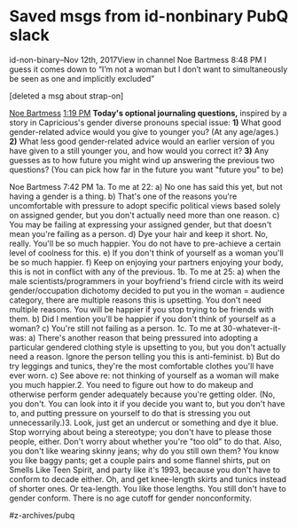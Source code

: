 # Saved msgs from id-nonbinary PubQ slack

id-non-binary–Nov 12th, 2017View in channel
Noe Bartmess 8:48 PM
I guess it comes down to “I’m not a woman but I don’t want to simultaneously be seen as one and implicitly excluded”



[deleted a msg about strap-on]

 [Noe Bartmess](https://app.slack.com/team/U3PEXQU9L)   [1:19 PM](https://pubq.slack.com/archives/C198EV41W/p1516396778000261) 
**Today's optional journaling questions,** inspired by a story in Capricious's gender diverse pronouns special issue: 
**1)** What good gender-related advice would you give to younger you? (At any age/ages.) 
**2)** What less good gender-related advice would an earlier version of you have given to a still younger you, and how would you correct it?
**3)** Any guesses as to how future you might wind up answering the previous two questions? (You can pick how far in the future you want "future you" to be)


Noe Bartmess 7:42 PM
1a. To me at 22: a) No one has said this yet, but not having a gender is a thing. b) That's one of the reasons you're uncomfortable with pressure to adopt specific political views based solely on assigned gender, but you don't actually need more than one reason. c) You may be failing at expressing your assigned gender, but that doesn't mean you're failing as a person. d) Dye your hair and keep it short. No, really. You'll be so much happier. You do not have to pre-achieve a certain level of coolness for this. e) If you don't think of yourself as a woman you'll be so much happier. f) Keep on enjoying your partners enjoying your body, this is not in conflict with any of the previous. 1b. To me at 25: a) when the male scientists/programmers in your boyfriend's friend circle with its weird gender/occupation dichotomy decided to put you in the woman = audience category, there are multiple reasons this is upsetting. You don't need multiple reasons. You will be happier if you stop trying to be friends with them. b) Did I mention you'll be happier if you don't think of yourself as a woman? c) You're still not failing as a person. 1c. To me at 30-whatever-it-was: a) There's another reason that being pressured into adopting a particular gendered clothing style is upsetting to you, but you don't actually need a reason. Ignore the person telling you this is anti-feminist. b) But do try leggings and tunics, they're the most comfortable clothes you'll have ever worn. c) See above re: not thinking of yourself as a woman will make you much happier.2. You need to figure out how to do makeup and otherwise perform gender adequately because you're getting older. (No, you don't. You can look into it if you decide you want to, but you don't have to, and putting pressure on yourself to do that is stressing you out unnecessarily.)3. Look, just get an undercut or something and dye it blue. Stop worrying about being a stereotype; you don't have to please those people, either. Don't worry about whether you're "too old" to do that. Also, you don't like wearing skinny jeans; why do you still own them? You know you like baggy pants; get a couple pairs and some flannel shirts, put on Smells Like Teen Spirit, and party like it's 1993, because you don't have to conform to decade either. Oh, and get knee-length skirts and tunics instead of shorter ones. Or tea-length. You like those lengths. You still don't have to gender conform. There is no age cutoff for gender nonconformity.


#z-archives/pubq